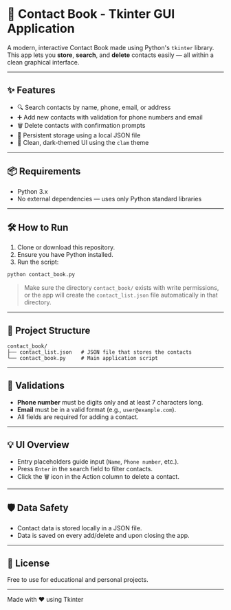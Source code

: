# 📒 Contact Book - Tkinter GUI Application

A modern, interactive Contact Book made using Python's `tkinter` library.  
This app lets you **store**, **search**, and **delete** contacts easily — all within a clean graphical interface.

---

## ✨ Features

- 🔍 Search contacts by name, phone, email, or address
- ➕ Add new contacts with validation for phone numbers and email
- 🗑 Delete contacts with confirmation prompts
- 📁 Persistent storage using a local JSON file
- 🎨 Clean, dark-themed UI using the `clam` theme

---

## 📦 Requirements

- Python 3.x
- No external dependencies — uses only Python standard libraries

---

## 🛠 How to Run

1. Clone or download this repository.
2. Ensure you have Python installed.
3. Run the script:

```bash
python contact_book.py
```

> Make sure the directory `contact_book/` exists with write permissions, or the app will create the `contact_list.json` file automatically in that directory.

---

## 📁 Project Structure

```
contact_book/
├── contact_list.json   # JSON file that stores the contacts
└── contact_book.py     # Main application script
```

---

## 🧠 Validations

- **Phone number** must be digits only and at least 7 characters long.
- **Email** must be in a valid format (e.g., `user@example.com`).
- All fields are required for adding a contact.

---

## 💡 UI Overview

- Entry placeholders guide input (`Name`, `Phone number`, etc.).
- Press `Enter` in the search field to filter contacts.
- Click the 🗑 icon in the Action column to delete a contact.

---

## 🛡️ Data Safety

- Contact data is stored locally in a JSON file.
- Data is saved on every add/delete and upon closing the app.

---

## 📄 License

Free to use for educational and personal projects.

---

Made with ❤️ using Tkinter